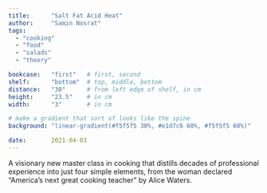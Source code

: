 ```yaml
---
title: 		"Salt Fat Acid Heat"
author: 	"Samin Nosrat"
tags:
  - "cooking"
  - "food"
  - "salads"
  - "theory"

bookcase: 	"first"   # first, second
shelf: 		"bottom"  # top, middle, bottom
distance: 	"30"      # from left edge of shelf, in cm
height:		"23.5"    # in cm
width:		"3"       # in cm

# make a gradient that sort of looks like the spine
background: "linear-gradient(#f5f5f5 30%, #e1d7c6 60%, #f5f5f5 60%)"

date: 		2021-04-03
---
```


A visionary new master class in cooking that distills decades of professional experience into just four simple elements, from the woman declared “America’s next great cooking teacher” by Alice Waters.